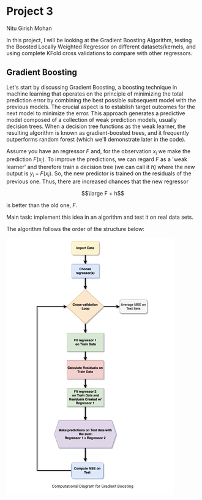 # Project 3

Nitu Girish Mohan

In this project, I will be looking at the Gradient Boosting Algorithm, testing the Boosted Locally Weighted Regressor on different datasets/kernels, and using complete KFold cross validations to compare with other regressors.


## Gradient Boosting
Let's start by discussing Gradient Boosting, a boosting technique in machine learning that operates on the principle of minimizing the total prediction error by combining the best possible subsequent model with the previous models. The crucial aspect is to establish target outcomes for the next model to minimize the error. This approach generates a predictive model composed of a collection of weak prediction models, usually decision trees. When a decision tree functions as the weak learner, the resulting algorithm is known as gradient-boosted trees, and it frequently outperforms random forest (which we'll demonstrate later in the code).
 
Assume you have an regressor $F$ and, for the observation $x_i$ we make the prediction $F(x_i)$. To improve the predictions, we can regard $F$ as a 'weak learner' and therefore train a decision tree (we can call it $h$) where the new output is $y_i-F(x_i)$. So, the new predictor is trained on the residuals of the previous one. Thus, there are increased chances that the new regressor

$$\large F + h$$ 

is better than the old one, $F.$

Main task: implement this idea in an algorithm and test it on real data sets.

The algorithm follows the order of the structure below:

<img src="GBDiagram.png" class="LR" alt=""> 
